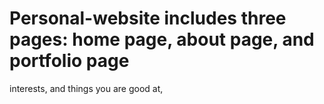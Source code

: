 # Personal-website includes three pages: home page, about page, and portfolio page
 interests, and things you are good at,
